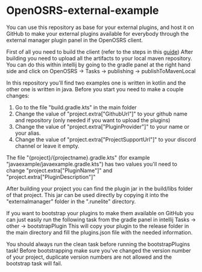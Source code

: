 # OpenOSRS-external-example

You can use this repository as base for your external plugins, and host it on GitHub to make your external plugins available for everybody through the external manager plugin panel in the OpenOSRS client.

First of all you need to build the client (refer to the steps in this [guide][1])
After building you need to upload all the artifacts to your local maven repository.
You can do this within intellij by going to the gradle panel at the right hand side and click on OpenOSRS -> Tasks -> publishing -> publishToMavenLocal

In this repository you'll find two examples one is written in kotlin and the other one is written in java.
Before you start you need to make a couple changes:

1. Go to the file "build.gradle.kts" in the main folder
2. Change the value of "project.extra["GithubUrl"]" to your github name and repository (only needed if you want to upload the plugins)
3. Change the value of "project.extra["PluginProvider"]" to your name or your alias.
4. Change the value of "project.extra["ProjectSupportUrl"]" to your discord channel or leave it empty.

The file "{project}/{projectname}.gradle.kts" (for example "javaexample/javaexample.gradle.kts") has two values you'll need to change "project.extra["PluginName"]" and "project.extra["PluginDescription"]"

After building your project you can find the plugin jar in the build/libs folder of that project.
This jar can be used directly by copying it into the "externalmanager" folder in the ".runelite" directory.

If you want to bootstrap your plugins to make them available on GitHub you can just easily run the following task from the gradle panel in intellij Tasks -> other -> bootstrapPlugin
This will copy your plugin to the release folder in the main directory and fill the plugins.json file with the needed information.

You should always run the clean task before running the bootstrapPlugins task!
Before bootstrapping make sure you've changed the version number of your project, duplicate version numbers are not allowed and the bootstrap task will fail.


[1]: https://github.com/open-osrs/runelite/wiki/Building-with-IntelliJ-IDEA